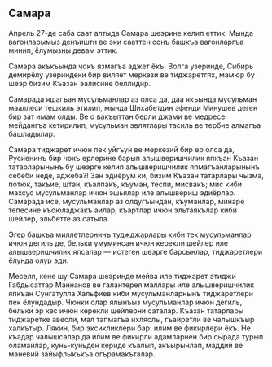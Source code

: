 ## Самара

Апрель 27-де саба саат алтыда Самара шеэрине келип еттик.
Мында вагонларымыз денъишти ве эки сааттен сонъ башкъа вагонларгъа минип, ёлумызны девам эттик.

Самара акъкъында чокъ язмагъа аджет ёкъ.
Волга узеринде, Сибирь демирёлу узериндеки бир виляет меркези ве тиджаретгях, мамюр бу шеэр бизим Къазан эалисине беллидир.

Самарада яшагъан мусульманлар аз олса да, даа якъында мусульман мааллеси тешкиль этилип, мында Шихабетдин эфенди Минушев деген бир зат имам олды.
Ве о вакъыттан берли джами ве медресе мейдангъа кетирилип, мусульман эвлятлары тасиль ве тербие алмагъа башладылар.

Самара тиджарет ичюн пек уйгъун ве меркезий бир ер олса да, Русиенинъ бир чокъ ерлерине барып алышверишчилик япкъан Къазан татарларынынъ бу шеэрге келип алышверишчилик япмагъанларынынъ себеби неде, аджеба?!
Зан эдиёрум ки, бизим Къазан татарлары чызма, потюк, такъие, штан, къалпакъ, къуман, теспи, мисвакъ; мис киби махсус мусульманлар ичюн эшьялар иле алышвериш эдиёрлар.
Самарада исе, мусульманлар аз олдугъындан, къуманлар, минаре тепесине къоюладжакъ аилар, къартлар ичюн эльтаякълар киби шейлер, эльбетте аз сатыла.

Эгер башкъа миллетлернинъ туджджарлары киби тек мусульманлар ичюн дегиль де, бельки умуминсан ичюн керекли шейлер иле алышверишчилик япсалар — истеген шеэрге барсынлар, тиджаретлери ёлунда олур эди.

Меселя, кене шу Самара шеэринде мейва иле тиджарет этиджи Габдысаттар Маннанов ве галантерея маллары иле алышверишчилик япкъан Сунгатулла Хальфиев киби мусульманларнынъ тиджаретлери пек ёлундадыр.
Чюнки олар ялынъыз мусульманлар ичюн дегиль, бельки эр кес ичюн керекли шейлерни саталар.
Къазан татарлары тиджаретке авесли, мал тапмагъа ихляслы, гъайретли ве чалышкъыр халкътыр.
Лякин, бир эксикликлери бар: илим ве фикирлери ёкъ.
Не къадар чалышсалар да илим ве фикирли адамларнен бир сырада турып оламайлар, кунь-куньден кериде къалып, акъырынлап, маддий ве маневий зайыфлыкъкъа огърамакъталар.
